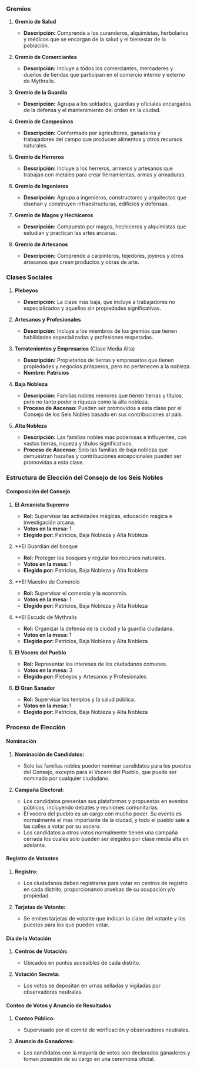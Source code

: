 ### Gremios

1. **Gremio de Salud**
    
    - **Descripción:** Comprende a los curanderos, alquimistas, herbolarios y médicos que se encargan de la salud y el bienestar de la población.
2. **Gremio de Comerciantes**
    
    - **Descripción:** Incluye a todos los comerciantes, mercaderes y dueños de tiendas que participan en el comercio interno y externo de Mythralis.
3. **Gremio de la Guardia**
    
    - **Descripción:** Agrupa a los soldados, guardias y oficiales encargados de la defensa y el mantenimiento del orden en la ciudad.
4. **Gremio de Campesinos**
    
    - **Descripción:** Conformado por agricultores, ganaderos y trabajadores del campo que producen alimentos y otros recursos naturales.
5. **Gremio de Herreros**
    
    - **Descripción:** Incluye a los herreros, armeros y artesanos que trabajan con metales para crear herramientas, armas y armaduras.
6. **Gremio de Ingenieros**
    
    - **Descripción:** Agrupa a ingenieros, constructores y arquitectos que diseñan y construyen infraestructuras, edificios y defensas.
7. **Gremio de Magos y Hechiceros**
    
    - **Descripción:** Compuesto por magos, hechiceros y alquimistas que estudian y practican las artes arcanas.
8. **Gremio de Artesanos**
    
    - **Descripción:** Comprende a carpinteros, tejedores, joyeros y otros artesanos que crean productos y obras de arte.

### Clases Sociales

1. **Plebeyos**
    
    - **Descripción:** La clase más baja, que incluye a trabajadores no especializados y aquellos sin propiedades significativas.
2. **Artesanos y Profesionales**
    
    - **Descripción:** Incluye a los miembros de los gremios que tienen habilidades especializadas y profesiones respetadas.
3. **Terratenientes y Empresarios** (Clase Media Alta)
    
    - **Descripción:** Propietarios de tierras y empresarios que tienen propiedades y negocios prósperos, pero no pertenecen a la nobleza.
    - **Nombre:** **Patricios**
4. **Baja Nobleza**
    
    - **Descripción:** Familias nobles menores que tienen tierras y títulos, pero no tanto poder o riqueza como la alta nobleza.
    - **Proceso de Ascenso:** Pueden ser promovidos a esta clase por el Consejo de los Seis Nobles basado en sus contribuciones al país.
5. **Alta Nobleza**
    
    - **Descripción:** Las familias nobles más poderosas e influyentes, con vastas tierras, riqueza y títulos significativos.
    - **Proceso de Ascenso:** Solo las familias de baja nobleza que demuestran hazañas y contribuciones excepcionales pueden ser promovidas a esta clase.

### Estructura de Elección del Consejo de los Seis Nobles

#### Composición del Consejo

1. **El Arcanista Supremo**
    
    - **Rol:** Supervisar las actividades mágicas, educación mágica e investigación arcana.
    - **Votos en la mesa:** 1
    - **Elegido por:** Patricios, Baja Nobleza y Alta Nobleza
2. **El Guardián del bosque
    
    - **Rol:** Proteger los bosques y regular los recursos naturales.
    - **Votos en la mesa:** 1
    - **Elegido por:** Patricios, Baja Nobleza y Alta Nobleza
3. **El Maestro de Comercio
    
    - **Rol:** Supervisar el comercio y la economía.
    - **Votos en la mesa:** 1
    - **Elegido por:** Patricios, Baja Nobleza y Alta Nobleza
4. **El Escudo de Mythralis
    
    - **Rol:** Organizar la defensa de la ciudad y la guardia ciudadana.
    - **Votos en la mesa:** 1
    - **Elegido por:** Patricios, Baja Nobleza y Alta Nobleza
5. **El Vocero del Pueblo**
    
    - **Rol:** Representar los intereses de los ciudadanos comunes.
    - **Votos en la mesa:** 3
    - **Elegido por:** Plebeyos y Artesanos y Profesionales
6. **El Gran Sanador**
    
    - **Rol:** Supervisar los templos y la salud pública.
    - **Votos en la mesa:** 1
    - **Elegido por:** Patricios, Baja Nobleza y Alta Nobleza

### Proceso de Elección

#### Nominación

1. **Nominación de Candidatos:**
    
    - Solo las familias nobles pueden nominar candidatos para los puestos del Consejo, excepto para el Vocero del Pueblo, que puede ser nominado por cualquier ciudadano.
2. **Campaña Electoral:**
    
    - Los candidatos presentan sus plataformas y propuestas en eventos públicos, incluyendo debates y reuniones comunitarias.
    - El vocero del pueblo es un cargo con mucho poder. Su evento es normalmente el mas importante de la ciudad, y todo el pueblo sale a las calles a votar por su vocero.
    - Los candidatos a otros votos normalmente tienen una campaña cerrada los cuales solo pueden ser elegidos por clase media alta en adelante.

#### Registro de Votantes

1. **Registro:**
    
    - Los ciudadanos deben registrarse para votar en centros de registro en cada distrito, proporcionando pruebas de su ocupación y/o propiedad.
2. **Tarjetas de Votante:**
    
    - Se emiten tarjetas de votante que indican la clase del votante y los puestos para los que pueden votar.

#### Día de la Votación

1. **Centros de Votación:**
    
    - Ubicados en puntos accesibles de cada distrito.
2. **Votación Secreta:**
    
    - Los votos se depositan en urnas selladas y vigiladas por observadores neutrales.

#### Conteo de Votos y Anuncio de Resultados

1. **Conteo Público:**
    
    - Supervisado por el comité de verificación y observadores neutrales.
2. **Anuncio de Ganadores:**
    
    - Los candidatos con la mayoría de votos son declarados ganadores y toman posesión de su cargo en una ceremonia oficial.